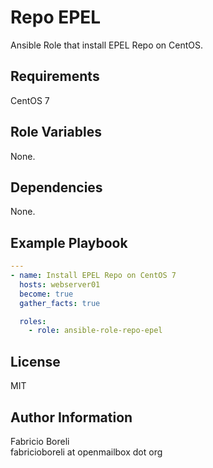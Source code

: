 Repo EPEL
=========
Ansible Role that install EPEL Repo on CentOS.

Requirements
------------
CentOS 7  

Role Variables
--------------
None.

Dependencies
------------

None.

Example Playbook
----------------
```yaml
---
- name: Install EPEL Repo on CentOS 7
  hosts: webserver01
  become: true
  gather_facts: true

  roles:
    - role: ansible-role-repo-epel
```

License
-------
MIT

Author Information
------------------

Fabricio Boreli  
fabricioboreli at openmailbox dot org
